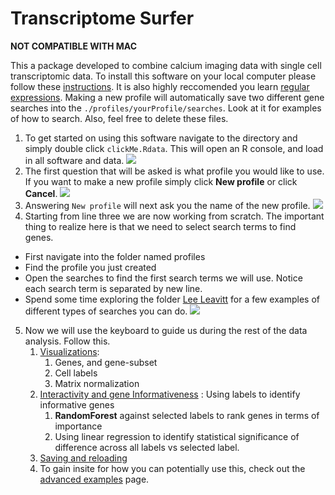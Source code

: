 # Transcriptome Surfer

**NOT COMPATIBLE WITH MAC**

This a package developed to combine calcium imaging data with single cell transcriptomic data. To install this software on your local computer please follow these [instructions](./Misc/keyBoardWalkthroughs/installation.md). It is also highly reccomended you learn [regular expressions](https://regex101.com/). Making a new profile will automatically save two different gene searches into the `./profiles/yourProfile/searches`. Look at it for examples of how to search. Also, feel free to delete these files.

1. To get started on using this software navigate to the directory and simply double click `clickMe.Rdata`. This will open an R console, and load in all software and data.
![][image1]
2. The first question that will be asked is what profile you would like to use. If you want to make a new profile simply click **New profile** or click **Cancel**. 
![][image2]
3. Answering `New profile` will next ask you the name of the new profile.
![][image3]
4. Starting from line three we are now working from scratch. The important thing to realize here is that we need to select search terms to find genes. 

  * First navigate into the folder named profiles
  * Find the profile you just created
  * Open the searches to find the first search terms we will use. Notice each search term is separated by new line. 
  * Spend some time exploring the folder [Lee Leavitt](./profiles/Lee_Leavitt/Searches) for a few examples of different types of searches you can do.
  ![][image4]

5. Now we will use the keyboard to guide us during the rest of the data analysis. Follow this.
    1. [Visualizations](./Misc/keyBoardWalkthroughs/visualizations.md):
       1. Genes, and gene-subset
       2. Cell labels
       3. Matrix normalization
    2. [Interactivity and gene Informativeness](./Misc/keyBoardWalkthroughs/labelsInformation.md) : Using labels to identify informative genes
       1. **RandomForest** against selected labels to rank genes in terms of importance
       2. Using linear regression to identify statistical significance of difference across all labels vs selected label.
    3. [Saving and reloading](./Misc/keyBoardWalkthroughs/saving.md)
    4. To gain insite for how you can potentially use this, check out the [advanced examples](./Misc/keyBoardWalkthroughs/advancedExamples.md) page.




[image1]: ./Misc/howToGifs/1_startup.gif
[image2]: ./Misc/howToGifs/2_profileSelection.gif
[image3]: ./Misc/howToGifs/3_makingNewProfile.gif
[image4]: ./Misc/howToGifs/4_editingSearchTerms.gif